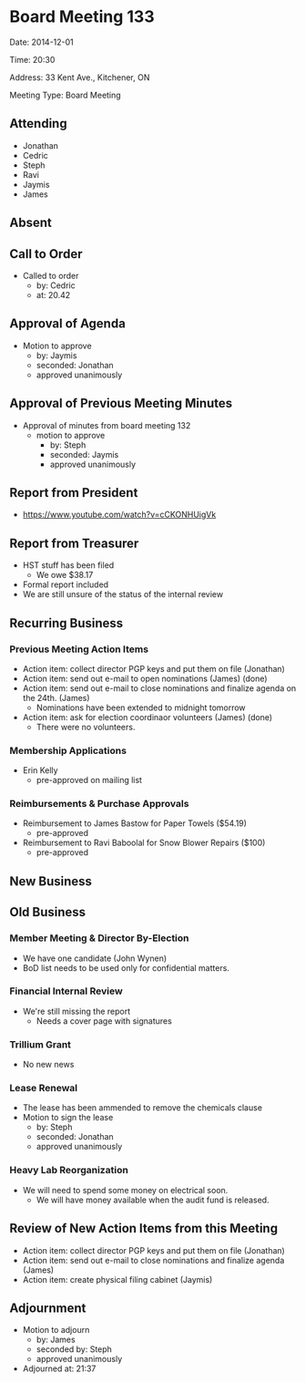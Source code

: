 # Board Meeting 133

Date: 2014-12-01

Time: 20:30

Address: 33 Kent Ave., Kitchener, ON

Meeting Type: Board Meeting

## Attending
* Jonathan
* Cedric
* Steph
* Ravi
* Jaymis
* James

## Absent

## Call to Order
* Called to order
    * by: Cedric
    * at: 20.42

## Approval of Agenda
* Motion to approve
    * by: Jaymis
    * seconded: Jonathan
    * approved unanimously

## Approval of Previous Meeting Minutes
* Approval of minutes from board meeting 132
    * motion to approve
        * by: Steph
        * seconded: Jaymis
        * approved unanimously

## Report from President
* https://www.youtube.com/watch?v=cCKONHUigVk

## Report from Treasurer
* HST stuff has been filed
    * We owe $38.17
* Formal report included
* We are still unsure of the status of the internal review

## Recurring Business

### Previous Meeting Action Items
* Action item: collect director PGP keys and put them on file (Jonathan)
* Action item: send out e-mail to open nominations (James) (done)
* Action item: send out e-mail to close nominations and finalize agenda on the 24th. (James)
    * Nominations have been extended to midnight tomorrow
* Action item: ask for election coordinaor volunteers (James) (done)
    * There were no volunteers.

### Membership Applications
* Erin Kelly
    * pre-approved on mailing list

### Reimbursements & Purchase Approvals
* Reimbursement to James Bastow for Paper Towels ($54.19)
    * pre-approved
* Reimbursement to Ravi Baboolal for Snow Blower Repairs ($100)
    * pre-approved

## New Business

## Old Business

### Member Meeting & Director By-Election
* We have one candidate (John Wynen)
* BoD list needs to be used only for confidential matters.

### Financial Internal Review
* We're still missing the report
    * Needs a cover page with signatures

### Trillium Grant
* No new news

### Lease Renewal
* The lease has been ammended to remove the chemicals clause
* Motion to sign the lease
    * by: Steph
    * seconded: Jonathan
    * approved unanimously

### Heavy Lab Reorganization
* We will need to spend some money on electrical soon.
    * We will have money available when the audit fund is released.

## Review of New Action Items from this Meeting
* Action item: collect director PGP keys and put them on file (Jonathan)
* Action item: send out e-mail to close nominations and finalize agenda (James)
* Action item: create physical filing cabinet (Jaymis)

## Adjournment
* Motion to adjourn
    * by: James
    * seconded by: Steph
    * approved unanimously
* Adjourned at: 21:37
